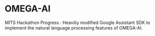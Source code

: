 # OMEGA-AI
MITS Hackathon
Progress : 
Heaviliy modified Google Assistant SDK to implement the natural language processing features of OMEGA-AI.
